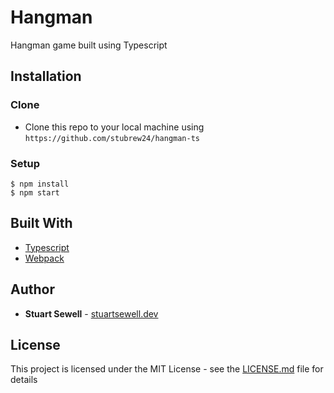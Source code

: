 # Hangman

Hangman game built using Typescript

## Installation

### Clone

- Clone this repo to your local machine using `https://github.com/stubrew24/hangman-ts`

### Setup

```shell
$ npm install
$ npm start
```

## Built With

- [Typescript](https://www.typescriptlang.org/)
- [Webpack](https://webpack.js.org/)

## Author

- **Stuart Sewell** - [stuartsewell.dev](https://stuartsewell.dev/)

## License

This project is licensed under the MIT License - see the [LICENSE.md](LICENSE.md) file for details
